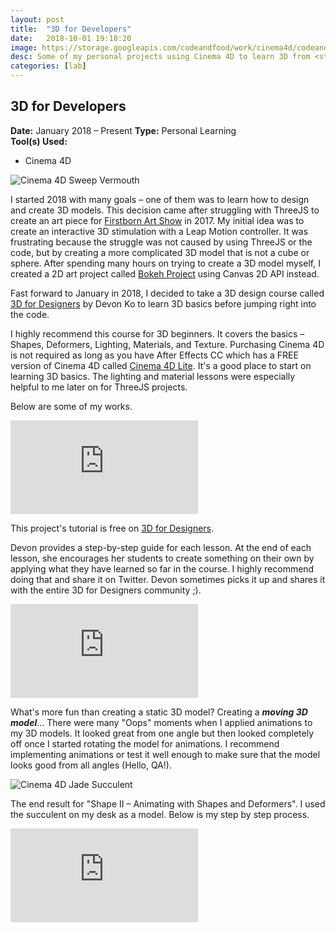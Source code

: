 ```yaml
---
layout: post
title:  "3D for Developers"
date:   2018-10-01 19:18:20
image: https://storage.googleapis.com/codeandfood/work/cinema4d/codeandfood_thumbnail.jpg
desc: Some of my personal projects using Cinema 4D to learn 3D from <strong>3D for Designers</strong> course.
categories: [lab]
---
```


<div class="project-description">
	<h2>3D for Developers</h2>
	<div class="desc">
		<span><strong>Date:</strong> January 2018 &ndash; Present</span>
		<span><strong>Type:</strong> Personal Learning</span>
	</div>
	<div class="desc">
		<span><strong>Tool(s) Used:</strong></span>
		<ul>
			<li>Cinema 4D</li>
		</ul>
	</div>
</div>

<div class="project-image">
	<img src="https://storage.googleapis.com/codeandfood/work/cinema4d/sweep-vermouth.jpg" alt="Cinema 4D Sweep Vermouth" />
</div>

<p>I started 2018 with many goals &ndash; one of them was to learn how to design and create 3D models. This decision came after struggling with ThreeJS to create an art piece for <a href="https://www.facebook.com/media/set/?set=a.1510538025649148.1073741859.140760085960289&type=3" target="_blank">Firstborn Art Show</a> in 2017. My initial idea was to create an interactive 3D stimulation with a Leap Motion controller. It was frustrating because the struggle was not caused by using ThreeJS or the code, but by creating a more complicated 3D model that is not a cube or sphere. After spending many hours on trying to create a 3D model myself, I created a 2D art project called <a href="/code/work/2017/10/12/bokeh.html" target="_blank">Bokeh Project</a> using Canvas 2D API instead.</p>

<p>Fast forward to January in 2018, I decided to take a 3D design course called <a href="https://www.3dfordesigners.com/" target="_default">3D for Designers</a> by Devon Ko to learn 3D basics before jumping right into the code.</p>

<p>I highly recommend this course for 3D beginners. It covers the basics &ndash; Shapes, Deformers, Lighting, Materials, and Texture. Purchasing Cinema 4D is not required as long as you have After Effects CC which has a FREE version of Cinema 4D called <a href="https://www.3dfordesigners.com/blog/how-to-launch-cinema-4d-lite-in-after-effects" target="_blank">Cinema 4D Lite</a>. It's a good place to start on learning 3D basics. The lighting and material lessons were especially helpful to me later on for ThreeJS projects.</p>

<p>Below are some of my works.</p>

<div class="project-image">
	<iframe class="is--no-border" src="https://player.vimeo.com/video/294259661" frameborder="0" webkitallowfullscreen mozallowfullscreen allowfullscreen></iframe>
	<p>This project's tutorial is free on <a href="https://www.3dfordesigners.com/blog/3d-art-kickstart-go-with-the-flow" target="_blank">3D for Designers</a>.</p>
</div>

<p>Devon provides a step-by-step guide for each lesson. At the end of each lesson, she encourages her students to create something on their own by applying what they have learned so far in the course. I highly recommend doing that and share it on Twitter. Devon sometimes picks it up and shares it with the entire 3D for Designers community ;).</p>

<div class="project-image">
	<iframe class="is--no-border" src="https://player.vimeo.com/video/294259771" frameborder="0" webkitallowfullscreen mozallowfullscreen allowfullscreen></iframe>
</div>

<p>What's more fun than creating a static 3D model? Creating a <i><strong>moving 3D model</strong></i>... There were many "Oops" moments when I applied animations to my 3D models. It looked great from one angle but then looked completely off once I started rotating the model for animations. I recommend implementing animations or test it well enough to make sure that the model looks good from all angles (Hello, QA!).</p>

<div class="project-image">
	<img src="https://storage.googleapis.com/codeandfood/work/cinema4d/jade-succulent.gif" alt="Cinema 4D Jade Succulent" />
</div>

<p>The end result for "Shape II &ndash; Animating with Shapes and Deformers". I used the succulent on my desk as a model. Below is my step by step process.</p>

<div class="project-image">
	 <iframe class="is--no-border is--narrow-height" src="https://player.vimeo.com/video/294259535" frameborder="0" webkitallowfullscreen mozallowfullscreen allowfullscreen></iframe>
</div>